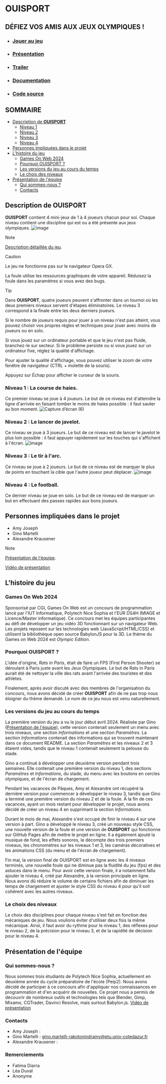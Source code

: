 # OUISPORT 
## DÉFIEZ VOS AMIS AUX JEUX OLYMPIQUES !
- ### [Jouer au jeu](https://ginosprod.github.io/OUISPORT/)
- ### [Présentation](https://youtu.be/Dg2bNl0iQno)
- ### [Trailer](https://youtu.be/jn4E3buxH28)
- ### [Documentation](https://github.com/gamesonweb/gow-olympic-edition-ouisport/blob/main/Documentation.md)
- ### [Code source](https://github.com/Ginosprod/OUISPORT)

## **SOMMAIRE**
- [Description de **OUISPORT**](https://github.com/gamesonweb/gow-olympic-edition-ouisport?tab=readme-ov-file#description-de-ouisport)
  - [Niveau 1](https://github.com/gamesonweb/gow-olympic-edition-ouisport?tab=readme-ov-file#niveau-1--la-course-de-haies)
  - [Niveau 2](https://github.com/gamesonweb/gow-olympic-edition-ouisport?tab=readme-ov-file#niveau-2--le-lancer-de-javelot)
  - [Niveau 3](https://github.com/gamesonweb/gow-olympic-edition-ouisport?tab=readme-ov-file#niveau-3--le-tir-%C3%A0-larc)
  - [Niveau 4](https://github.com/gamesonweb/gow-olympic-edition-ouisport?tab=readme-ov-file#niveau-4--le-football)
- [Personnes impliquées dans le projet](https://github.com/gamesonweb/gow-olympic-edition-ouisport?tab=readme-ov-file#personnes-impliqu%C3%A9es-dans-le-projet)
- [L'histoire du jeu](https://github.com/gamesonweb/gow-olympic-edition-ouisport?tab=readme-ov-file#lhistoire-du-jeu)
  - [Games On Web 2024](https://github.com/gamesonweb/gow-olympic-edition-ouisport?tab=readme-ov-file#games-on-web-2024)
  - [Pourquoi OUISPORT ?](https://github.com/gamesonweb/gow-olympic-edition-ouisport?tab=readme-ov-file#pourquoi-ouisport-)
  - [Les versions du jeu au cours du temps](https://github.com/gamesonweb/gow-olympic-edition-ouisport?tab=readme-ov-file#les-versions-du-jeu-au-cours-du-temps)
  - [Le choix des niveaux](https://github.com/gamesonweb/gow-olympic-edition-ouisport?tab=readme-ov-file#le-choix-des-niveaux)
- [Présentation de l'équipe](https://github.com/gamesonweb/gow-olympic-edition-ouisport?tab=readme-ov-file#pr%C3%A9sentation-de-l%C3%A9quipe)
  - [Qui sommes-nous ?](https://github.com/gamesonweb/gow-olympic-edition-ouisport?tab=readme-ov-file#qui-sommes-nous-)
  - [Contacts](https://github.com/gamesonweb/gow-olympic-edition-ouisport?tab=readme-ov-file#contacts)

## Description de OUISPORT
**OUISPORT** contient 4 mini-jeux de 1 à 4 joueurs chacun pour soi. Chaque niveau contient une discipline qui est ou a été présente aux jeux olympiques.
![image](https://github.com/gamesonweb/gow-olympic-edition-ouisport/assets/85039742/4d3e3d95-599f-44c0-ac42-2e8a3deb7b10)
> [!NOTE]
> [Description détaillée du jeu](https://github.com/gamesonweb/gow-olympic-edition-ouisport/blob/main/Documentation.md#description-d%C3%A9taill%C3%A9e-du-jeu-).

> [!CAUTION]
> Le jeu ne fonctionne pas sur le navigateur Opera GX.
>
> La foule utilise les ressources graphiques de votre appareil. Réduisez la foule dans les paramètres si vous avez des bugs.

> [!TIP]
> Dans **OUISPORT**, quatre joueurs peuvent s'affronter dans un tournoi où les deux premiers niveaux servent d'étapes éliminatoires. Le niveau 3 correspond à la finale entre les deux derniers joueurs.
>
> Si le nombre de joueurs requis pour jouer à un niveau n'est pas atteint, vous pouvez choisir vos propres règles et techniques pour jouer avec moins de joueurs ou en solo.
> 
> Si vous jouez sur un ordinateur portable et que le jeu n'est pas fluide, branchez-le sur secteur. Si le problème persiste ou si vous jouez sur un ordinateur fixe, réglez la qualité d'affichage.
> 
> Pour ajuster la qualité d'affichage, vous pouvez utiliser le zoom de votre fenêtre de navigateur (CTRL + molette de la souris).
>
> Appuyez sur Échap pour afficher le curseur de la souris.

### Niveau 1 : La course de haies.
Ce premier niveau se joue à 4 joueurs. Le but de ce niveau est d'atteindre la ligne d'arrivée en faisant tomber le moins de haies possible : il faut sauter au bon moment.
![Capture d’écran (6)](https://github.com/gamesonweb/gow-olympic-edition-ouisport/assets/85039742/c6eda7ac-fbf4-4af2-9388-7aeb801f2d05)

### Niveau 2 : Le lancer de javelot.
Ce niveau se joue à 3 joueurs. Le but de ce niveau est de lancer le javelot le plus loin possible : il faut appuyer rapidement sur les touches qui s'affichent à l'écran.
![image](https://github.com/gamesonweb/gow-olympic-edition-ouisport/assets/85039742/f1d0e8e5-597a-4b5a-bc96-00eb700d2cea)

### Niveau 3 : Le tir à l'arc.
Ce niveau se joue à 2 joueurs. Le but de ce niveau est de marquer le plus de points en touchant la cible que l'autre joueur peut déplacer.
![image](https://github.com/gamesonweb/gow-olympic-edition-ouisport/assets/85039742/6523957b-f563-4252-b6ea-54c82d113b33)

### Niveau 4 : Le football.
Ce dernier niveau se joue en solo. Le but de ce niveau est de marquer un but en effectuant des passes rapides aux bons joueurs. 


## Personnes impliquées dans le projet
- Amy Joseph
- Gino Martelli
- Alexandre Krausener
> [!NOTE]
> [Présentation de l'équipe](https://github.com/gamesonweb/gow-olympic-edition-ouisport/blob/main/README.md#pr%C3%A9sentation-de-l%C3%A9quipe).
>
> [Vidéo de présentation](https://youtu.be/Dg2bNl0iQno)


## L'histoire du jeu

### Games On Web 2024
Sponsorisé par CGI, Games On Web est un concours de programmation lancé par l'IUT Informatique, Polytech Nice Sophia et l'EUR DS4H (MIAGE et Licence/Master informatique). Ce concours met les équipes participantes au défi de développer un jeu vidéo 3D fonctionnant sur un navigateur Web. Les projets reposent sur les technologies web (JavaScript/HTML/CSS) et utilisent la bibliothèque open source BabylonJS pour la 3D.
Le thème du Games on Web 2024 est _Olympic Edition_.

### Pourquoi OUISPORT ?
L'idée d'origine, _Rats in Paris_, était de faire un FPS (First Person Shooter) se déroulant à Paris juste avant les Jeux Olympiques. Le but de Rats in Paris aurait été de nettoyer la ville des rats avant l'arrivée des touristes et des athlètes.

Finalement, après avoir discuté avec des membres de l'organisation du concours, nous avons décidé de créer **OUISPORT** afin de ne pas trop nous éloigner du thème demandé. Le nom de ce jeu nous est venu naturellement.

### Les versions du jeu au cours du temps
La première version du jeu a vu le jour début avril 2024. Réalisée par Gino ([Présentation de l'équipe](https://github.com/gamesonweb/gow-olympic-edition-ouisport/blob/main/README.md#pr%C3%A9sentation-de-l%C3%A9quipe)), cette version contenait seulement un menu avec trois niveaux, une section  _Informations_ et une section _Paramètres_. La section _Informations_ contenait des informations qui se trouvent maintenant dans ce document README. La section _Paramètres_ et les niveaux 2 et 3 étaient vides, tandis que le niveau 1 contenait seulement la pelouse du stade.

Gino a continué à développer une deuxième version pendant trois semaines. Elle contenait une première version du niveau 1, des sections _Paramètres_ et _Informations_, du stade, du menu avec les boutons en cercles olympiques, et de l'écran de chargement.

Pendant les vacances de Pâques, Amy et Alexandre ont récupéré la dernière version pour commencer à développer le niveau 3, tandis que Gino a terminé une première version du niveau 2 et de la foule. À la fin de ces vacances, ayant un mois restant pour développer le projet, nous avons décidé de créer un niveau 4 en supprimant la section _Informations_.

Durant le mois de mai, Alexandre s'est occupé de finir le niveau 4 sur une version à part. Gino a développé le niveau 3, créé un nouveau style CSS, une nouvelle version de la foule et une version de **OUISPORT** qui fonctionne sur GitHub Pages afin de mettre le projet en ligne. Il a également ajouté la musique de fond, les effets sonores, le décompte des trois premiers niveaux, les chronomètres sur les niveaux 1 et 3, les caméras décoratives et les animations CSS (du menu et de l'écran de chargement).

Fin mai, la version final de OUISPORT est en ligne avec les 4 niveaux terminés, une nouvelle foule qui ne diminue pas la fluidité du jeu (fps) et des astuces dans le menu. Pour avoir cette version finale, il a notamment fallu ajouter le niveau 4, créé par Alexandre, à la version principale en ligne. Nous avons dû réduire le volume de certains fichiers afin de diminuer les temps de chargement et ajuster le style CSS du niveau 4 pour qu'il soit cohérent avec les autres niveaux.

### Le choix des niveaux
Le choix des disciplines pour chaque niveau s'est fait en fonction des mécaniques de jeu. Nous voulions éviter d'utiliser deux fois la même mécanique. Ainsi, il faut avoir du rythme pour le niveau 1, des réflexes pour le niveau 2, de la précision pour le niveau 3, et de la rapidité de décision pour le niveau 4.

## Présentation de l'équipe

### Qui sommes-nous ?
Nous sommes trois étudiants de Polytech Nice Sophia, actuellement en deuxième année du cycle préparatoire de l'école (Peip2). Nous avons décidé de participer à ce concours afin d'appliquer nos connaissances en programmation et d'en acquérir de nouvelles. Ce projet nous a permis de découvrir de nombreux outils et technologies tels que Blender, Gimp, Mixamo, CGTrader, Davinci Resolve, mais surtout Babylon.js.
[Vidéo de présentation](https://youtu.be/Dg2bNl0iQno)

### Contacts
- Amy Joseph :
- Gino Martelli : gino.martelli-rakotonindrainy@etu.univ-cotedazur.fr
- Alexandre Krausener :

### Remerciements
- Fatima Diarra
- Léa Duval
- Anonyme
